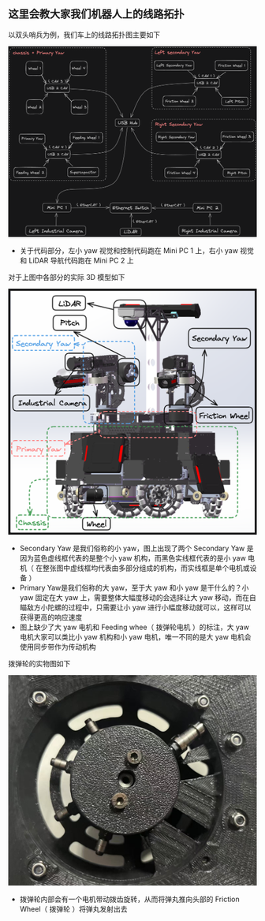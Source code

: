 ## 这里会教大家我们机器人上的线路拓扑
以双头哨兵为例，我们车上的线路拓扑图主要如下

![cirtopo](../Images/cirtopo.png)

+ 关于代码部分，左小 yaw 视觉和控制代码跑在 Mini PC 1 上，右小 yaw 视觉和 LiDAR 导航代码跑在 Mini PC 2 上

对于上图中各部分的实际 3D 模型如下

![sentrytopo](../Images/SentryTopo.png)
+ Secondary Yaw 是我们俗称的小 yaw，图上出现了两个 Secondary Yaw 是因为蓝色虚线框代表的是整个小 yaw 机构，而黑色实线框代表的是小 yaw 电机（ 在整张图中虚线框均代表由多部分组成的机构，而实线框是单个电机或设备 ）
+ Primary Yaw是我们俗称的大 yaw，至于大 yaw 和小 yaw 是干什么的？小 yaw 固定在大 yaw 上，需要整体大幅度移动的会选择让大 yaw 移动，而在自瞄敌方小陀螺的过程中，只需要让小 yaw 进行小幅度移动就可以，这样可以获得更高的响应速度
+ 图上缺少了大 yaw 电机和 Feeding whee（ 拨弹轮电机 ）的标注，大 yaw 电机大家可以类比小 yaw 机构和小 yaw 电机，唯一不同的是大 yaw 电机会使用同步带作为传动机构
  
拨弹轮的实物图如下

![feeding](../Images/Feeding.jpg)

+ 拨弹轮内部会有一个电机带动拨齿旋转，从而将弹丸推向头部的 Friction Wheel（ 拨弹轮 ）将弹丸发射出去

